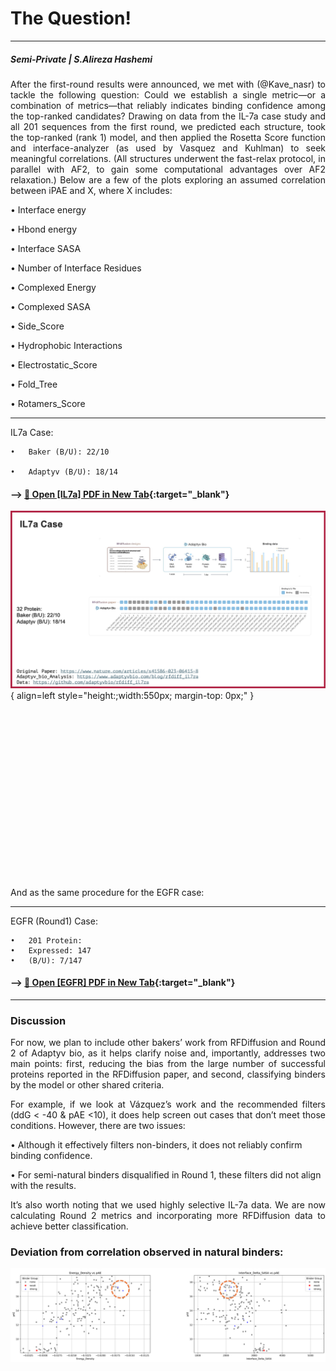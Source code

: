 # The Question!
---
##### Semi-Private | S.Alireza Hashemi

<div style="text-align: justify"> 
After the first-round results were announced, we met with (@Kave_nasr) to tackle the following question: Could we establish a single metric—or a combination of metrics—that reliably indicates binding confidence among the top-ranked candidates?
Drawing on data from the IL-7a case study and all 201 sequences from the first round, we predicted each structure, took the top-ranked (rank 1) model, and then applied the Rosetta Score function and interface-analyzer (as used by Vasquez and Kuhlman) to seek meaningful correlations. (All structures underwent the fast-relax protocol, in parallel with AF2, to gain some computational advantages over AF2 relaxation.)
Below are a few of the plots exploring an assumed correlation between iPAE and X, where X includes:
</div>

•	Interface energy

•	Hbond energy

•	Interface SASA

•	Number of Interface Residues

•	Complexed Energy

•	Complexed SASA

•	Side_Score

•	Hydrophobic Interactions

•	Electrostatic_Score

•	Fold_Tree

•	Rotamers_Score


---

IL7a Case:

    •	Baker (B/U): 22/10

    •	Adaptyv (B/U): 18/14

#### --> [📄 Open [IL7a] PDF in New Tab](./IL7A.pdf){:target="_blank"}

![pdf](./01.png){ align=left style="height:;width:550px; margin-top: 0px;" }


<div style="height: 250px;"></div>
<br><br>


<div style="text-align: justify">
And as the same procedure for the EGFR case:
</div>

---

EGFR (Round1) Case:

    •	201 Protein:
    •	Expressed: 147
    •	(B/U): 7/147

#### --> [📄 Open [EGFR] PDF in New Tab](./EGFR.pdf){:target="_blank"}

---
### Discussion
<div style="text-align: justify"> 

For now, we plan to include other bakers’ work from RFDiffusion and Round 2 of Adaptyv bio, as it helps clarify noise and, importantly, addresses two main points: first, reducing the bias from the large number of successful proteins reported in the RFDiffusion paper, and second, classifying binders by the model or other shared criteria.

For example, if we look at Vázquez’s work and the recommended filters (ddG < -40 & pAE <10), it does help screen out cases that don’t meet those conditions. However, there are two issues:
</div>

• Although it effectively filters non-binders, it does not reliably confirm binding confidence.

• For semi-natural binders disqualified in Round 1, these filters did not align with the results.

<div style="text-align: justify"> 
It’s also worth noting that we used highly selective IL-7a data. We are now calculating Round 2 metrics and incorporating more RFDiffusion data to achieve better classification.
</div>

### Deviation from correlation observed in natural binders:

![Correlation](./Correlation.png)
